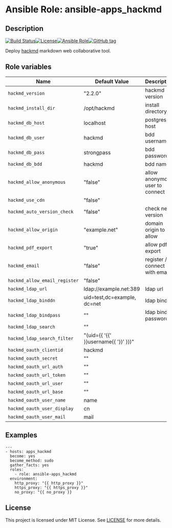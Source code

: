# Ansible Role: ansible-apps_hackmd

## Description

[![Build Status](https://travis-ci.com/lotusnoir/ansible-apps_hackmd.svg?branch=master)](https://travis-ci.com/lotusnoir/ansible-apps_hackmd)[![License](https://img.shields.io/badge/license-MIT%20License-brightgreen.svg)](https://opensource.org/licenses/MIT)[![Ansible Role](https://img.shields.io/badge/ansible%20role-apps__hackmd-blue)](https://galaxy.ansible.com/lotusnoir/ansible-apps_hackmd/)[![GitHub tag](https://img.shields.io/badge/version-latest-blue)](https://github.com/lotusnoir/ansible-apps_hackmd/tags)

Deploy [hackmd](https://github.com/hackmdio/codimd) markdown web collaborative tool.

## Role variables

| Name           | Default Value | Description                        |
| -------------- | ------------- | -----------------------------------|
| `hackmd_version` | "2.2.0" | hackmd version |
| `hackmd_install_dir` | /opt/hackmd | install directory | 
| `hackmd_db_host` | localhost | postgresl host | 
| `hackmd_db_user` | hackmd | bdd username | 
| `hackmd_db_pass` | strongpass | bdd password | 
| `hackmd_db_bdd` | hackmd | bdd name | 
| `hackmd_allow_anonymous` | "false" | allow anonymous user to connect | 
| `hackmd_use_cdn` | "false" |  | 
| `hackmd_auto_version_check` | "false" | check new version | 
| `hackmd_allow_origin` | "example.net" | domain origin to allow | 
| `hackmd_pdf_export` | "true" | allow pdf export | 
| `hackmd_email` | "false" | register / connect with email | 
| `hackmd_allow_email_register` | "false" |  | 
| `hackmd_ldap_url` | ldap://example.net:389 | ldap url | 
| `hackmd_ldap_binddn` | uid=test,dc=example, dc=net | ldap bindn | 
| `hackmd_ldap_bindpass` | "" | ldap binddn password  | 
| `hackmd_ldap_search` | "" |  | 
| `hackmd_ldap_search_filter` | "(uid={{ '{{' }}username{{ '}}' }})" |  | 
| `hackmd_oauth_clientid` | hackmd |  | 
| `hackmd_oauth_secret` | "" |  | 
| `hackmd_oauth_url_auth` | "" |  | 
| `hackmd_oauth_url_token` | "" |  | 
| `hackmd_oauth_url_user` | "" |  | 
| `hackmd_oauth_url_base` | "" |  | 
| `hackmd_oauth_user_name` | name |  | 
| `hackmd_oauth_user_display` | cn |  | 
| `hackmd_oauth_user_mail` | mail |  | 

## Examples

	---
	- hosts: apps_hackmd
	  become: yes
	  become_method: sudo
	  gather_facts: yes
	  roles:
	    - role: ansible-apps_hackmd
	  environment: 
	    http_proxy: "{{ http_proxy }}"
	    https_proxy: "{{ https_proxy }}"
	    no_proxy: "{{ no_proxy }}

## License

This project is licensed under MIT License. See [LICENSE](/LICENSE) for more details.
